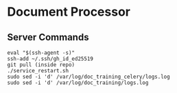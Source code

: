 # Document Processor

## Server Commands
```
eval "$(ssh-agent -s)"
ssh-add ~/.ssh/gh_id_ed25519
git pull (inside repo)
./service_restart.sh
sudo sed -i 'd' /var/log/doc_training_celery/logs.log 
sudo sed -i 'd' /var/log/doc_training/logs.log 
```
